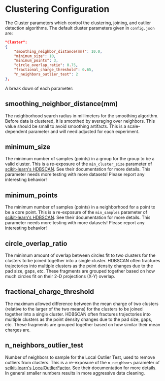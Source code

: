 # Clustering Configuration

The Cluster parameters which control the clustering, joining, and outlier detection algorithms. The default cluster parameters given in `config.json` are:

```json
"Cluster":
{
    "smoothing_neighbor_distance(mm)": 10.0,
    "minimum_size": 10,
    "minimum_points": 3,
    "circle_overlap_ratio": 0.75,
    "fractional_charge_threshold": 0.65,
    "n_neighbors_outlier_test": 2
},
```

A break down of each parameter:

## smoothing_neighbor_distance(mm)

The neighborhood search radius in millimeters for the smoothing algorithm. Before data is clustered, it is smoothed by averaging over neighbors. This value should be small to avoid smoothing artifacts. This is a scale-dependent parameter and will need adjusted for each experiment.

## minimum_size

The minimum number of samples (points) in a group for the group to be a valid cluster. This is a re-exposure of the `min_cluster_size` parameter of [scikit-learn's HDBSCAN](https://scikit-learn.org/stable/modules/generated/sklearn.cluster.HDBSCAN.html#sklearn.cluster.HDBSCAN). See their documentation for more details. This parameter needs more testing with more datasets! Please report any interesting behavior!

## minimum_points

The minimum number of samples (points) in a neighborhood for a point to be a core point. This is a re-exposure of the `min_samples` parameter of [scikit-learn's HDBSCAN](https://scikit-learn.org/stable/modules/generated/sklearn.cluster.HDBSCAN.html#sklearn.cluster.HDBSCAN). See their documentation for more details. This parameter needs more testing with more datasets! Please report any interesting behavior!

## circle_overlap_ratio

The minimum amount of overlap between circles fit to two clusters for the clusters to be joined together into a single cluster. HDBSCAN often fractures trajectories into multiple clusters as the point density changes due to the pad size, gaps, etc. These fragments are grouped together based on how much circles fit on their 2-D projections (X-Y) overlap.

## fractional_charge_threshold

The maximum allowed difference between the mean charge of two clusters (relative to the larger of the two means) for the clusters to be joined together into a single cluster. HDBSCAN often fractures trajectories into multiple clusters as the point density changes due to the pad size, gaps, etc. These fragments are grouped together based on how similar their mean charges are.

## n_neighbors_outlier_test

Number of neighbors to sample for the Local Outlier Test, used to remove outliers from clusters. This is a re-exposure of the `n_neighbors` parameter of [scikit-learn's LocalOutlierFactor](https://scikit-learn.org/stable/modules/generated/sklearn.neighbors.LocalOutlierFactor.html). See their documentation for more details. In general smaller numbers results in more aggressive data cleaning.
